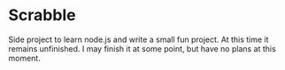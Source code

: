 Scrabble
========
Side project to learn node.js and write a small fun project. At this time it remains unfinished. I may finish it at some point, but have no plans at this moment.
